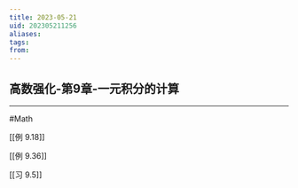 ```yaml
---
title: 2023-05-21
uid: 202305211256
aliases: 
tags: 
from: 
---
```


## 高数强化-第9章-一元积分的计算
---
#Math 

[[例 9.18]]

[[例 9.36]]

[[习 9.5]]